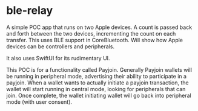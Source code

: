 # ble-relay

A simple POC app that runs on two Apple devices. A count is passed back and forth between the two devices, incrementing the count on each transfer. This uses BLE support in CoreBluetooth. Will show how Apple devices can be controllers and peripherals.

It also uses SwiftUI for its rudimentary UI.

This POC is for a functionality called Payjoin.
Generally Payjoin wallets will be running in peripheral mode, advertising their ability to participate in a payjoin. When a wallet wants to actually initiate a payjoin transaction, the wallet will start running in central mode, looking for peripherals that can join. Once complete, the wallet initiating wallet will go back into peripheral mode (with user consent).
